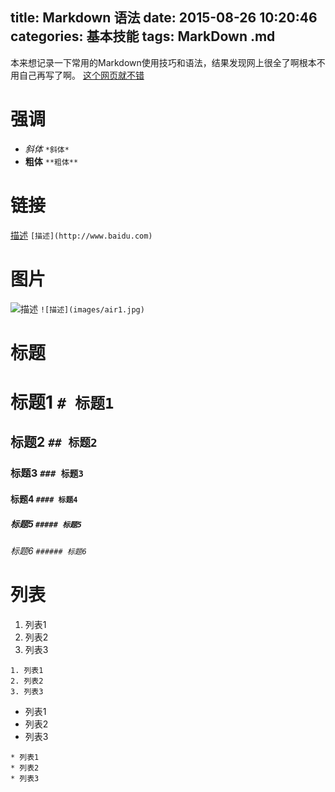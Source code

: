 title: Markdown 语法
date: 2015-08-26 10:20:46
categories: 基本技能
tags: MarkDown .md
---

本来想记录一下常用的Markdown使用技巧和语法，结果发现网上很全了啊根本不用自己再写了啊。
[这个网页就不错](http://www.jianshu.com/p/21d355525bdf)

# 强调
- *斜体* `*斜体*`
- **粗体** `**粗体** `

# 链接
[描述](http://www.baidu.com) `[描述](http://www.baidu.com) `

# 图片
![描述](images/air1.jpg)  `![描述](images/air1.jpg) ` 

# 标题
# 标题1	`# 标题1`
## 标题2 `## 标题2`
### 标题3 `### 标题3`
#### 标题4 `#### 标题4`
##### 标题5 `##### 标题5`
###### 标题6 `###### 标题6`

# 列表
1. 列表1
2. 列表2
3. 列表3
```
1. 列表1
2. 列表2
3. 列表3
```

* 列表1
* 列表2
* 列表3
```
* 列表1
* 列表2
* 列表3
```

